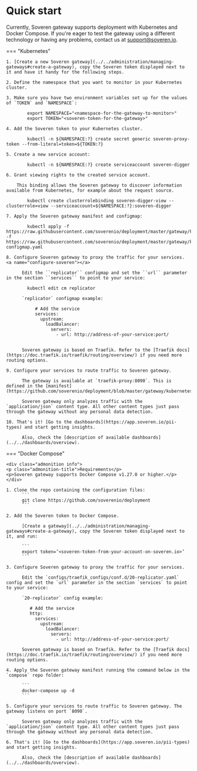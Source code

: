 # Quick start

Currently, Soveren gateway supports deployment with Kubernetes and Docker Compose. If you're eager to test the gateway using a different technology or having any problems, contact us at [support@soveren.io](mailto:support@soveren.io).



=== "Kubernetes"

    1. [Create a new Soveren gateway](../../administration/managing-gateways#create-a-gateway), copy the Soveren token displayed next to it and have it handy for the following steps.
    
    2. Define the namespace that you want to monitor in your Kubernetes cluster.
    
    3. Make sure you have two environment variables set up for the values of `TOKEN` and `NAMESPACE`:
    
            export NAMESPACE="<namespace-for-the-gateway-to-monitor>"
            export TOKEN="<soveren-token-for-the-gateway>"
    
    4. Add the Soveren token to your Kubernetes cluster.
      
            kubectl -n ${NAMESPACE:?} create secret generic soveren-proxy-token --from-literal=token=${TOKEN:?}
    
    5. Create a new service account:
    
            kubectl -n ${NAMESPACE:?} create serviceaccount soveren-digger

    6. Grant viewing rights to the created service account.
    
        This binding allows the Soveren gateway to discover information available from Kubernetes, for example about the request source.
    
            kubectl create clusterrolebinding soveren-digger-view --clusterrole=view --serviceaccount=${NAMESPACE:?}:soveren-digger

    7. Apply the Soveren gateway manifest and configmap:     

            kubectl apply -f https://raw.githubusercontent.com/soverenio/deployment/master/gateway/kubernetes/install.yaml -f https://raw.githubusercontent.com/soverenio/deployment/master/gateway/kubernetes/replicator-configmap.yaml
    
    8. Сonfigure Soveren gateway to proxy the traffic for your services. <a name="configure-soveren"></a>

          Edit the ``replicator`` configmap and set the ``url`` parameter in the section ``services`` to point to your service:

            kubectl edit cm replicator

          `replicator` configmap example:

               # Add the service
               services:
                 upstream:
                   loadBalancer:
                     servers:
                       - url: http://address-of-your-service:port/


          Soveren gateway is based on Traefik. Refer to the [Traefik docs](https://doc.traefik.io/traefik/routing/overview/) if you need more routing options. 

    9. Configure your services to route traffic to Soveren gateway.
    
          The gateway is available at `traefik-proxy:8090`. This is defined in the [manifest](https://github.com/soverenio/deployment/blob/master/gateway/kubernetes/install.yaml).
          
          Soveren gateway only analyzes traffic with the `application/json` content type. All other content types just pass through the gateway without any personal data detection.

    10. That's it! [Go to the dashboards](https://app.soveren.io/pii-types) and start getting insights.

          Also, check the [description of available dashboards](../../dashboards/overview).


          

=== "Docker Compose"

    <div class="admonition info">
    <p class="admonition-title">Requirements</p>
    <p>Soveren gateway supports Docker Compose v1.27.0 or higher.</p>
    </div>

    1. Clone the repo containing the configuration files:
          ```
          git clone https://github.com/soverenio/deployment
          ```

    2. Add the Soveren token to Docker Compose. 

          [Create a gateway](../../administration/managing-gateways#create-a-gateway), copy the Soveren token displayed next to it, and run: 
          
          ```
          export token=‘<soveren-token-from-your-account-on-soveren.io>’
          ```

    3. Сonfigure Soveren gateway to proxy the traffic for your services.

          Edit the `configs/traefik_configs/conf.d/20-replicator.yaml` config and set the `url` parameter in the section `services` to point to your service:

          `20-replicator` config example:
       
             # Add the service
             http:
               services:
                 upstream:
                   loadBalancer:
                     servers:
                       - url: http://address-of-your-service:port/

          Soveren gateway is based on Traefik. Refer to the [Traefik docs](https://doc.traefik.io/traefik/routing/overview/) if you need more routing options.

    4. Apply the Soveren gateway manifest running the command below in the `compose` repo folder:

          ```
          docker-compose up -d
          ```         

    5. Configure your services to route traffic to Soveren gateway. The gateway listens on port `8090`.

          Soveren gateway only analyzes traffic with the `application/json` content type. All other content types just pass through the gateway without any personal data detection. 

    6. That's it! [Go to the dashboards](https://app.soveren.io/pii-types) and start getting insights.

          Also, check the [description of available dashboards](../../dashboards/overview).
